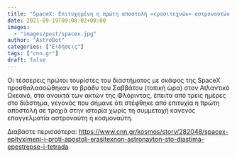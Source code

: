 ```yaml
---
title: "SpaceX: Επιτυχημένη η πρώτη αποστολή «ερασιτεχνών» αστροναυτών στο διάστημα - Επέστρεψε η τετράδα"
date: 2021-09-19T09:08:02+00:00
images:
  - "images/post/spacex.jpg"
author: "AstroBot"
categories: ["Ειδήσεις"]
tags: ["cnn.gr"]
draft: false
---
```


Οι τέσσερεις πρώτοι τουρίστες του διαστήματος με σκάφος της SpaceX προσθαλασσώθηκαν το βράδυ του Σαββάτου (τοπική ώρα) στον Ατλαντικό Ωκεανό, στα ανοικτά των ακτών της Φλόριντας, έπειτα από τρεις ημέρες στο διάστημα, γεγονός που σήμανε ότι στέφθηκε από επιτυχία η πρώτη αποστολή σε τροχιά στην ιστορία χωρίς τη συμμετοχή κανενός επαγγελματία αστροναύτη ή κοσμοναύτη.

Διαβάστε περισσότερα: https://www.cnn.gr/kosmos/story/282048/spacex-epityximeni-i-proti-apostoli-erasitexnon-astronayton-sto-diastima-epestrepse-i-tetrada
